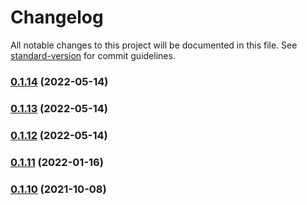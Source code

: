 # Changelog

All notable changes to this project will be documented in this file. See [standard-version](https://github.com/conventional-changelog/standard-version) for commit guidelines.

### [0.1.14](https://github.com/coon-js/siesta-lib-helper/compare/v0.1.13...v0.1.14) (2022-05-14)

### [0.1.13](https://github.com/coon-js/siesta-lib-helper/compare/v0.1.12...v0.1.13) (2022-05-14)

### [0.1.12](https://github.com/coon-js/siesta-lib-helper/compare/v0.1.11...v0.1.12) (2022-05-14)

### [0.1.11](https://github.com/coon-js/siesta-lib-helper/compare/v0.1.10...v0.1.11) (2022-01-16)

### [0.1.10](https://github.com/coon-js/siesta-lib-helper/compare/v0.1.9...v0.1.10) (2021-10-08)
